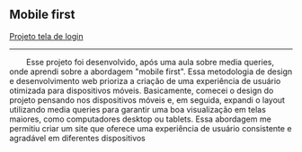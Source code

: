 <h2>Mobile first</h2>
<a href="https://geffersoncosta.github.io/projeto-login/index.html" target="_blank">Projeto tela de login</a>
    <hr>
    <p style="text-indent: 30px;">
          Esse projeto foi desenvolvido,
          após uma aula sobre media queries, onde aprendi sobre a abordagem "mobile first". 
          Essa metodologia de design e desenvolvimento web prioriza a criação de uma experiência de usuário otimizada para dispositivos móveis. 
          Basicamente, comecei o design do projeto pensando nos dispositivos móveis e, em seguida, 
          expandi o layout utilizando media queries para garantir uma boa visualização em telas maiores, como computadores desktop ou tablets. 
          Essa abordagem me permitiu criar um site que oferece uma experiência de usuário consistente e agradável em diferentes dispositivos
    </p>
 
